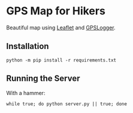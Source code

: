 # GPS Map for Hikers

Beautiful map using [Leaflet](https://leafletjs.com/) and [GPSLogger](https://github.com/mendhak/gpslogger).

## Installation

```shell
python -m pip install -r requirements.txt
```

## Running the Server

With a hammer:

```shell
while true; do python server.py || true; done
````
